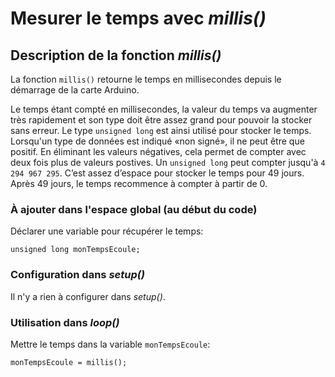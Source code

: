 # Mesurer le temps avec *millis()*

## Description de la fonction *millis()*

La fonction `millis()` retourne le temps en millisecondes depuis le démarrage de la carte Arduino. 

Le temps étant compté en millisecondes, la valeur du temps va augmenter très rapidement et son type doit être assez grand pour pouvoir la stocker sans erreur. Le type `unsigned long` est ainsi utilisé pour stocker le temps. Lorsqu'un type de données est indiqué «non signé», il ne peut être que positif. En éliminant les valeurs négatives, cela permet de compter avec deux fois plus de valeurs postives. Un `unsigned long` peut compter jusqu'à `4 294 967 295`. C’est assez d’espace pour stocker le temps pour 49 jours. Après 49 jours, le temps recommence à compter à partir de 0.

### À ajouter dans l'espace global (au début du code)

Déclarer une variable pour récupérer le temps:
```arduino
unsigned long monTempsEcoule;
```

### Configuration dans *setup()*

Il n'y a rien à configurer dans *setup()*.

### Utilisation dans *loop()*

Mettre le temps dans la variable `monTempsEcoule`:
```arduino
monTempsEcoule = millis();
```
